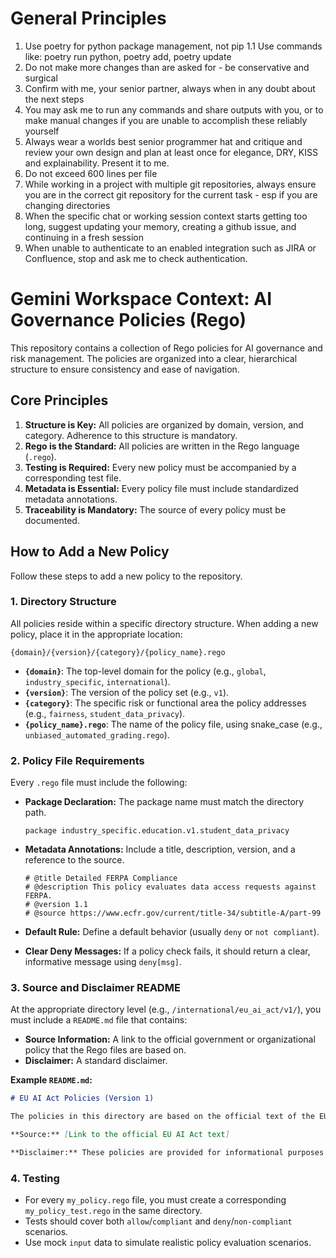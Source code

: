 # General Principles
1. Use poetry for python package management, not pip
1.1 Use commands like: poetry run python, poetry add, poetry update
2. Do not make more changes than are asked for - be conservative and surgical
3. Confirm with me, your senior partner, always when in any doubt about the next steps
4. You may ask me to run any commands and share outputs with you, or to make manual changes if you are unable to accomplish these reliably yourself
5. Always wear a worlds best senior programmer hat and critique and review your own design and plan at least once for elegance, DRY, KISS and explainability. Present it to me.
6. Do not exceed 600 lines per file
7. While working in a project with multiple git repositories, always ensure you are in the correct git repository for the current task - esp if you are changing directories
8. When the specific chat or working session context starts getting too long, suggest updating your memory, creating a github issue, and continuing in a fresh session
9. When unable to authenticate to an enabled integration such as JIRA or Confluence, stop and ask me to check authentication.

# Gemini Workspace Context: AI Governance Policies (Rego)

This repository contains a collection of Rego policies for AI governance and risk management. The policies are organized into a clear, hierarchical structure to ensure consistency and ease of navigation.

## Core Principles

1.  **Structure is Key:** All policies are organized by domain, version, and category. Adherence to this structure is mandatory.
2.  **Rego is the Standard:** All policies are written in the Rego language (`.rego`).
3.  **Testing is Required:** Every new policy must be accompanied by a corresponding test file.
4.  **Metadata is Essential:** Every policy file must include standardized metadata annotations.
5.  **Traceability is Mandatory:** The source of every policy must be documented.

## How to Add a New Policy

Follow these steps to add a new policy to the repository.

### 1. Directory Structure

All policies reside within a specific directory structure. When adding a new policy, place it in the appropriate location:

`{domain}/{version}/{category}/{policy_name}.rego`

-   **`{domain}`**: The top-level domain for the policy (e.g., `global`, `industry_specific`, `international`).
-   **`{version}`**: The version of the policy set (e.g., `v1`).
-   **`{category}`**: The specific risk or functional area the policy addresses (e.g., `fairness`, `student_data_privacy`).
-   **`{policy_name}.rego`**: The name of the policy file, using snake_case (e.g., `unbiased_automated_grading.rego`).

### 2. Policy File Requirements

Every `.rego` file must include the following:

-   **Package Declaration:** The package name must match the directory path.
    ```rego
    package industry_specific.education.v1.student_data_privacy
    ```

-   **Metadata Annotations:** Include a title, description, version, and a reference to the source.
    ```rego
    # @title Detailed FERPA Compliance
    # @description This policy evaluates data access requests against FERPA.
    # @version 1.1
    # @source https://www.ecfr.gov/current/title-34/subtitle-A/part-99
    ```

-   **Default Rule:** Define a default behavior (usually `deny` or `not compliant`).

-   **Clear Deny Messages:** If a policy check fails, it should return a clear, informative message using `deny[msg]`.

### 3. Source and Disclaimer README

At the appropriate directory level (e.g., `/international/eu_ai_act/v1/`), you must include a `README.md` file that contains:

-   **Source Information:** A link to the official government or organizational policy that the Rego files are based on.
-   **Disclaimer:** A standard disclaimer.

**Example `README.md`:**
```markdown
# EU AI Act Policies (Version 1)

The policies in this directory are based on the official text of the EU AI Act.

**Source:** [Link to the official EU AI Act text]

**Disclaimer:** These policies are provided for informational purposes only and do not constitute legal advice. They are intended to represent the requirements of the EU AI Act in the Rego policy language but have not been certified by any regulatory body.
```

### 4. Testing

-   For every `my_policy.rego` file, you must create a corresponding `my_policy_test.rego` in the same directory.
-   Tests should cover both `allow`/`compliant` and `deny`/`non-compliant` scenarios.
-   Use mock `input` data to simulate realistic policy evaluation scenarios.
